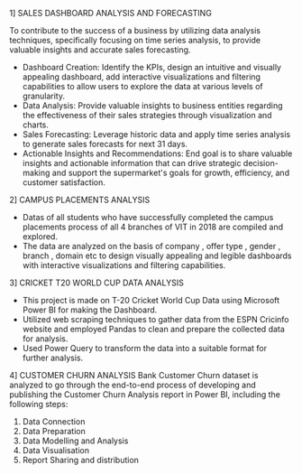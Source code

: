 1] SALES DASHBOARD ANALYSIS AND FORECASTING


To contribute to the success of a business by utilizing data analysis techniques, specifically focusing on time series analysis, to provide valuable insights and accurate sales forecasting.
- Dashboard Creation: Identify the KPIs, design an intuitive and visually appealing dashboard, add interactive visualizations and filtering capabilities to allow users to explore the data at various levels of granularity.
- Data Analysis: Provide valuable insights to business entities regarding the effectiveness of their sales strategies through visualization and charts.
- Sales Forecasting: Leverage historic data and apply time series analysis to generate sales forecasts for next 31 days.
- Actionable Insights and Recommendations: End goal is to share valuable insights and actionable information that can drive strategic decision-making and support the supermarket's goals for growth, efficiency, and customer satisfaction.

2] CAMPUS PLACEMENTS ANALYSIS
- Datas of all students who have successfully completed the campus placements process of all 4 branches of VIT in 2018 are compiled and explored.
- The data are analyzed on the basis of company , offer type , gender , branch , domain etc to design visually appealing and legible dashboards with interactive visualizations and filtering capabilities.

3] CRICKET T20 WORLD CUP DATA ANALYSIS
- This project is made on T-20 Cricket World Cup Data using Microsoft Power BI for making the Dashboard.
- Utilized web scraping techniques to gather data from the ESPN Cricinfo website and employed Pandas to clean and prepare the collected data for analysis.
- Used Power Query to transform the data into a suitable format for further analysis.

4] CUSTOMER CHURN ANALYSIS
Bank Customer Churn dataset is analyzed to go through the end-to-end process of developing and publishing the Customer Churn Analysis report in Power BI, including the following steps:
1. Data Connection
2. Data Preparation
3. Data Modelling and Analysis
4. Data Visualisation
5. Report Sharing and distribution


